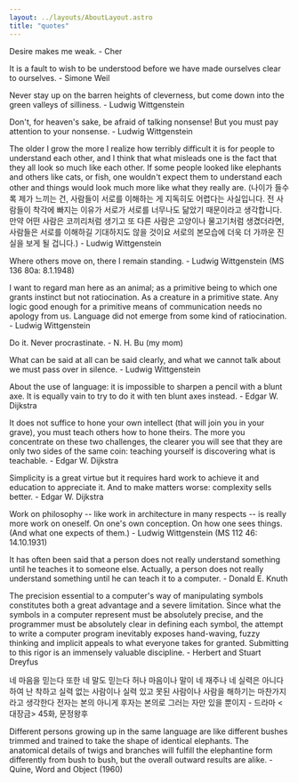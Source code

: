```yaml
---
layout: ../layouts/AboutLayout.astro
title: "quotes"
---
```


Desire makes me weak. - Cher

It is a fault to wish to be understood before we have made ourselves clear to ourselves. - Simone Weil

Never stay up on the barren heights of cleverness, but come down into the green valleys of silliness. - Ludwig Wittgenstein

Don't, for heaven's sake, be afraid of talking nonsense! But you must pay attention to your nonsense. - Ludwig Wittgenstein

The older I grow the more I realize how terribly difficult it is for people to understand each other, and I think that what misleads one is the fact that they all look so much like each other. If some people looked like elephants and others like cats, or fish, one wouldn't expect them to understand each other and things would look much more like what they really are. (나이가 들수록 제가 느끼는 건, 사람들이 서로를 이해하는 게 지독히도 어렵다는 사실입니다. 전 사람들이 착각에 빠지는 이유가 서로가 서로를 너무나도 닮았기 때문이라고 생각합니다. 만약 어떤 사람은 코끼리처럼 생기고 또 다른 사람은 고양이나 물고기처럼 생겼더라면, 사람들은 서로를 이해하길 기대하지도 않을 것이요 서로의 본모습에 더욱 더 가까운 진실을 보게 될 겁니다.) - Ludwig Wittgenstein

Where others move on, there I remain standing. - Ludwig Wittgenstein (MS 136 80a: 8.1.1948)

I want to regard man here as an animal; as a primitive being to which one grants instinct but not ratiocination. As a creature in a primitive state. Any logic good enough for a primitive means of communication needs no apology from us. Language did not emerge from some kind of ratiocination. - Ludwig Wittgenstein

Do it. Never procrastinate. - N. H. Bu (my mom)

What can be said at all can be said clearly, and what we cannot talk about we must pass over in silence. - Ludwig Wittgenstein

About the use of language: it is impossible to sharpen a pencil with a blunt axe. It is equally vain to try to do it with ten blunt axes instead. - Edgar W. Dijkstra

It does not suffice to hone your own intellect (that will join you in your grave), you must teach others how to hone theirs. The more you concentrate on these two challenges, the clearer you will see that they are only two sides of the same coin: teaching yourself is discovering what is teachable. - Edgar W. Dijkstra

Simplicity is a great virtue but it requires hard work to achieve it and education to appreciate it. And to make matters worse: complexity sells better. - Edgar W. Dijkstra

Work on philosophy -- like work in architecture in many respects -- is really more work on oneself. On one's own conception. On how one sees things. (And what one expects of them.) - Ludwig Wittgenstein (MS 112 46: 14.10.1931)

It has often been said that a person does not really understand something until he teaches it to someone else. Actually, a person does not really understand something until he can teach it to a computer. - Donald E. Knuth

The precision essential to a computer's way of manipulating symbols constitutes both a great advantage and a severe limitation. Since what the symbols in a computer represent must be absolutely precise, and the programmer must be absolutely clear in defining each symbol, the attempt to write a computer program inevitably exposes hand-waving, fuzzy thinking and implicit appeals to what everyone takes for granted. Submitting to this rigor is an immensely valuable discipline. - Herbert and Stuart Dreyfus

네 마음을 믿는다 또한 네 말도 믿는다 허나 마음이나 말이 네 재주나 네 실력은 아니다 하여 난 착하고 실력 없는 사람이나 실력 있고 못된 사람이나 사람을 해하기는 마찬가지라고 생각한다 전자는 본의 아니게 후자는 본의로 그러는 자만 있을 뿐이지 - 드라마 <대장금> 45화, 문정왕후

Different persons growing up in the same language are like different bushes trimmed and trained to take the shape of identical elephants. The anatomical details of twigs and branches will fulfill the elephantine form differently from bush to bush, but the overall outward results are alike. - Quine, Word and Object (1960)

